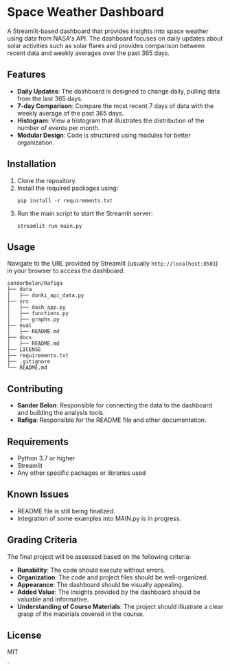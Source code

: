 # Space Weather Dashboard
A Streamlit-based dashboard that provides insights into space weather using data from NASA's API. The dashboard focuses on daily updates about solar activities such as solar flares and provides comparison between recent data and weekly averages over the past 365 days. 

## Features
- **Daily Updates**: The dashboard is designed to change daily, pulling data from the last 365 days.
- **7-day Comparison**: Compare the most recent 7 days of data with the weekly average of the past 365 days.
- **Histogram**: View a histogram that illustrates the distribution of the number of events per month.
- **Modular Design**: Code is structured using modules for better organization.

## Installation
1. Clone the repository.
2. Install the required packages using:
   ```
   pip install -r requirements.txt
   ```
3. Run the main script to start the Streamlit server:
   ```
   streamlit run main.py
   ```

## Usage
Navigate to the URL provided by Streamlit (usually `http://localhost:8501`) in your browser to access the dashboard.

```
sanderbelon/Rafiga
├── data
│   ├── donki_api_data.py
├── src
│   ├── dash_app.py
│   ├── functions.py
│   ├── graphs.py  
├── eval
│   ├── README.md
├── docs
│   ├── README.md
├── LICENSE
├── requirements.txt
├── .gitignore
└── README.md
```

## Contributing
- **Sander Belon**: Responsible for connecting the data to the dashboard and building the analysis tools.
- **Rafiga**: Responsible for the README file and other documentation.

## Requirements
- Python 3.7 or higher
- Streamlit
- Any other specific packages or libraries used

## Known Issues
- README file is still being finalized.
- Integration of some examples into MAIN.py is in progress.

## Grading Criteria
The final project will be assessed based on the following criteria:
- **Runability**: The code should execute without errors.
- **Organization**: The code and project files should be well-organized.
- **Appearance**: The dashboard should be visually appealing.
- **Added Value**: The insights provided by the dashboard should be valuable and informative.
- **Understanding of Course Materials**: The project should illustrate a clear grasp of the materials covered in the course.

## License
MIT

`

